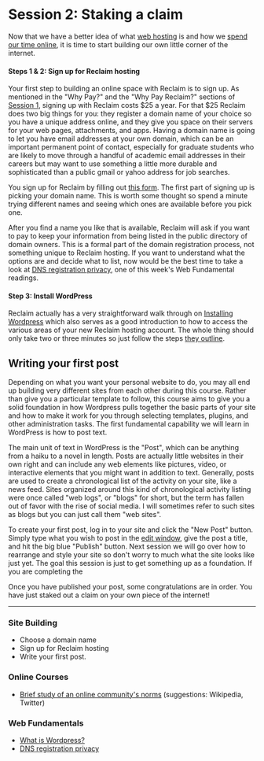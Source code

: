 # Session 2: Staking a claim

Now that we have a better idea of what [web hosting](../session1/webparts.md) is and how we [spend our time online](../session1/websurvey.md), it is time to start building our own little corner of the internet. 

#### Steps 1 &amp; 2: Sign up for Reclaim hosting

Your first step to building an online space with Reclaim is to sign up. As mentioned in the "Why Pay?" and the "Why Pay Reclaim?" sections of [Session 1](./session1/README.md), signing up with Reclaim costs $25 a year. For that $25 Reclaim does two big things for you: they register a domain name of your choice so you have a unique address online, and they give you space on their servers for your web pages, attachments, and apps. Having a domain name is going to let you have email addresses at your own domain, which can be an important permanent point of contact, especially for graduate students who are likely to move through a handful of academic email addresses in their careers but may want to use something a little more durable and sophisticated than a public gmail or yahoo address for job searches.  

You sign up for Reclaim by filling out [this form](https://portal.reclaimhosting.com/cart.php?a=add&amp;pid=2). The first part of signing up is picking your domain name. This is worth some thought so spend a minute trying different names and seeing which ones are available before you pick one.  

After you find a name you like that is available, Reclaim will ask if you want to pay to keep your information from being listed in the public directory of domain owners. This is a formal part of the domain registration process, not something unique to Reclaim hosting. If you want to understand what the options are and decide what to list, now would be the best time to take a look at [DNS registration privacy](./privatedns.md), one of this week's Web Fundamental readings. 

#### Step 3: Install WordPress

Reclaim actually has a very straightforward walk through on [Installing Wordpress](http://docs.reclaimhosting.com/getting-started/installing-wordpress) which also serves as a good introduction to how to access the various areas of your new Reclaim hosting account. The whole thing should only take two or three minutes so just follow the steps [they outline](http://docs.reclaimhosting.com/getting-started/installing-wordpress).

## Writing your first post

Depending on what you want your personal website to do, you may all end up building very different sites from each other during this course. Rather than give you a particular template to follow, this course aims to give you a solid foundation in how Wordpress pulls together the basic parts of your site and how to make it work for you through selecting templates, plugins, and other administration tasks. The first fundamental capability we will learn in WordPress is how to post text. 

The main unit of text in WordPress is the "Post", which can be anything from a haiku to a novel in length. Posts are actually little websites in their own right and can include any web elements like pictures, video, or interactive elements that you might want in addition to text. Generally, posts are used to create a chronological list of the activity on your site, like a news feed. Sites organized around this kind of chronological activity listing were once called "web logs", or "blogs" for short, but the term has fallen out of favor with the rise of social media. I will sometimes refer to such sites as blogs but you can just call them "web sites". 

To create your first post, log in to your site and click the "New Post" button. Simply type what you wish to post in the [edit window](https://codex.wordpress.org/File:write1.png), give the post a title, and hit the big blue "Publish" button. Next session we will go over how to rearrange and style your site so don't worry to much what the site looks like just yet. The goal this session is just to get something up as a foundation. If you are completing the 

Once you have published your post, some congratulations are in order. You have just staked out a claim on your own piece of the internet!

----

### Site Building

* Choose a domain name
* Sign up for Reclaim hosting
* Write your first post.

### Online Courses

* [Brief study of an online community's norms](./ethnographyonline.md) (suggestions: Wikipedia, Twitter)

### Web Fundamentals

* [What is Wordpress?](./whatwordpress.md)
* [DNS registration privacy](./privatedns.md)

